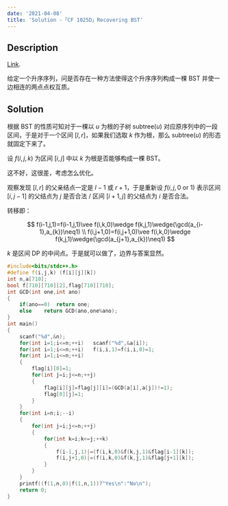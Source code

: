 ```yaml
---
date: '2021-04-08'
title: 'Solution -「CF 1025D」Recovering BST'
---
```


## Description

[Link](http://codeforces.com/problemset/problem/1025/D).

给定一个升序序列，问是否存在一种方法使得这个升序序列构成一棵 BST 并使一边相连的两点点权互质。

## Solution

根据 BST 的性质可知对于一棵以 $u$ 为根的子树 $\text{subtree}(u)$ 对应原序列中的一段区间，于是对于一个区间 $[l,r]$，如果我们选取 $k$ 作为根，那么 $\text{subtree}(u)$ 的形态就固定下来了。

设 $f(i,j,k)$ 为区间 $[i,j]$ 中以 $k$ 为根是否能够构成一棵 BST。

这不好，这很差，考虑怎么优化。

观察发现 $[l,r]$ 的父亲结点一定是 $l-1$ 或 $r+1$，于是重新设 $f(i,j,0\text{ or }1)$ 表示区间 $[i,j-1]$ 的父结点为 $j$ 是否合法 / 区间 $[i+1,j]$ 的父结点为 $i$ 是否合法。

转移即：

$$
f(i-1,j,1)=f(i-1,j,1)\vee f(i,k,0)\wedge f(k,j,1)\wedge(\gcd(a_{i-1},a_{k})\neq1) \\
f(i,j+1,0)=f(i,j+1,0)\vee f(i,k,0)\wedge f(k,j,1)\wedge(\gcd(a_{j+1},a_{k})\neq1)
$$

$k$ 是区间 DP 的中间点。于是就可以做了，边界与答案显然。

```cpp
#include<bits/stdc++.h>
#define f(i,j,k) (f[i][j][k])
int n,a[710];
bool f[710][710][2],flag[710][710];
int GCD(int one,int ano)
{
	if(ano==0)	return one;
	else	return GCD(ano,one%ano);
}
int main()
{
	scanf("%d",&n);
	for(int i=1;i<=n;++i)	scanf("%d",&a[i]);
	for(int i=1;i<=n;++i)	f(i,i,1)=f(i,i,0)=1;
	for(int i=1;i<=n;++i)
	{
		flag[i][0]=1;
		for(int j=i;j<=n;++j)
		{
			flag[i][j]=flag[j][i]=(GCD(a[i],a[j])!=1);
			flag[0][j]=1;
		}
	}
	for(int i=n;i;--i)
	{
		for(int j=i;j<=n;++j)
		{
			for(int k=i;k<=j;++k)
			{
				f(i-1,j,1)|=(f(i,k,0)&f(k,j,1)&flag[i-1][k]);
				f(i,j+1,0)|=(f(i,k,0)&f(k,j,1)&flag[j+1][k]);
			}
		}
	}
	printf((f(1,n,0)|f(1,n,1))?"Yes\n":"No\n");
	return 0;
}
```